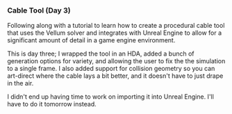### Cable Tool (Day 3)

Following along with a tutorial to learn how to create a procedural cable
tool that uses the Vellum solver and integrates with Unreal Engine to allow
for a significant amount of detail in a game engine environment.

This is day three; I wrapped the tool in an HDA, added a bunch of generation
options for variety, and allowing the user to fix the the simulation to a
single frame. I also added support for collision geometry so you can art-direct
where the cable lays a bit better, and it doesn't have to just drape in the
air.

I didn't end up having time to work on importing it into Unreal Engine. I'll
have to do it tomorrow instead.
